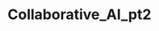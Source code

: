# Collaborative_AI_pt2
 

<!-- 

August 15:
Decided on making some sort of collaborative AI
Decided to start with single agent genetic algorithm machine
    learning

August 17:
Downloaded Unity
Downloaded VS Code
Started research on GA (used brilliant.org)
Set up GitHub

August 21: 
Did more research on brilliant.org

August 22:
Learned more about neural networks on brilliant.org
Started the Unity 3D project due to my previous experience
    with 3D
Borrowed character controller code from Ing. Jan Jileček:
    https://itnext.io/how-to-write-a-simple-3d-character-controller-in-unity-1a07b954a4ca 

August 24: 
There were some problems with the character controller code
    in Unity, so I had to debug
After debugging the code did not work as needed, so I had to
    look for different code
Decided on using a simplified version of the code from this
    video by Brackeys: https://www.youtube.com/watch?v=4HpC--2iowE 

August 29:
Focused research on machine learning and found this article:
    https://machinelearningmastery.com/machine-learning-in-python-step-by-step/ 
Downloaded Anaconda

September 5:
Focused research on genetic algorithms and found this article
    with some example code: https://towardsdatascience.com/introduction-to-genetic-algorithms-including-example-code-e396e98d8bf3 
Struggled trying to get java working

September 7:
Finished setting up java
Borrowed the code from the article listed on September 5 
Talked to Seward and decided to work on the Unity game before
    continuing research on genetic algorithms

September 11:
Started work focused on creating the Unity game
Added the Unity folder to github
Finished the world for the game and looked into basic AI

September 12:
Watched a bunch of tutorials about basic AI in Unity

September 19:
Watching different tutorials because the ones I watched on
    the 12th use assets that I am unable to access
Found a tutorial with some simple code 
    (https://www.youtube.com/watch?v=UjkSFoLxesw)
Borrowed the code and simplified it to get rid of the
    attacking behavior
Used this tutorial to fix my NavMesh issues: 
    (https://www.youtube.com/watch?v=mJu-zdZ9dyE)

-->